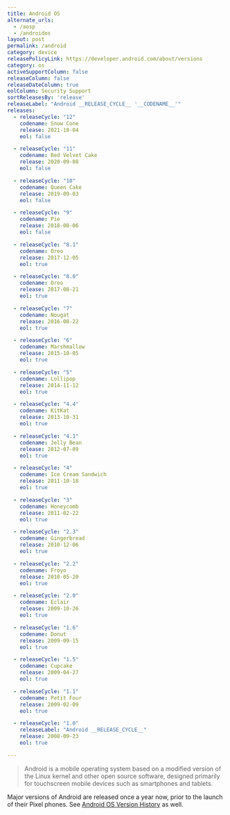 ```yaml
---
title: Android OS
alternate_urls:
  - /aosp
  - /androidos
layout: post
permalink: /android
category: device
releasePolicyLink: https://developer.android.com/about/versions
category: os
activeSupportColumn: false
releaseColumn: false
releaseDateColumn: true
eolColumn: Security Support
sortReleasesBy: 'release'
releaseLabel: "Android __RELEASE_CYCLE__ '__CODENAME__'"
releases:
  - releaseCycle: "12"
    codename: Snow Cone
    release: 2021-10-04
    eol: false

  - releaseCycle: "11"
    codename: Red Velvet Cake
    release: 2020-09-08
    eol: false

  - releaseCycle: "10"
    codename: Queen Cake
    release: 2019-09-03
    eol: false

  - releaseCycle: "9"
    codename: Pie
    release: 2018-08-06
    eol: false

  - releaseCycle: "8.1"
    codename: Oreo
    release: 2017-12-05
    eol: true

  - releaseCycle: "8.0"
    codename: Oreo
    release: 2017-08-21
    eol: true

  - releaseCycle: "7"
    codename: Nougat
    release: 2016-08-22
    eol: true

  - releaseCycle: "6"
    codename: Marshmallow
    release: 2015-10-05
    eol: true

  - releaseCycle: "5"
    codename: Lollipop
    release: 2014-11-12
    eol: true

  - releaseCycle: "4.4"
    codename: KitKat
    release: 2013-10-31
    eol: true

  - releaseCycle: "4.1"
    codename: Jelly Bean
    release: 2012-07-09
    eol: true

  - releaseCycle: "4"
    codename: Ice Cream Sandwich
    release: 2011-10-18
    eol: true

  - releaseCycle: "3"
    codename: Honeycomb
    release: 2011-02-22
    eol: true

  - releaseCycle: "2.3"
    codename: Gingerbread
    release: 2010-12-06
    eol: true

  - releaseCycle: "2.2"
    codename: Froyo
    release: 2010-05-20
    eol: true

  - releaseCycle: "2.0"
    codename: Eclair
    release: 2009-10-26
    eol: true

  - releaseCycle: "1.6"
    codename: Donut
    release: 2009-09-15
    eol: true

  - releaseCycle: "1.5"
    codename: Cupcake
    release: 2009-04-27
    eol: true

  - releaseCycle: "1.1"
    codename: Petit Four
    release: 2009-02-09
    eol: true

  - releaseCycle: "1.0"
    releaseLabel: "Android __RELEASE_CYCLE__"
    release: 2008-09-23
    eol: true

---
```


>Android is a mobile operating system based on a modified version of the Linux kernel and other open source software, designed primarily for touchscreen mobile devices such as smartphones and tablets.

Major versions of Android are released once a year now, prior to the launch of their Pixel phones. See [Android OS Version History](https://en.wikipedia.org/wiki/Android_version_history) as well.
